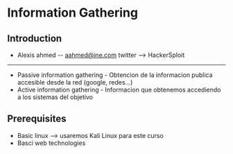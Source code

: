 # Information Gathering
## Introduction
- Alexis ahmed -- aahmed@ine.com twitter --> HackerSploit
----------------------------------------------------------

- Passive information gathering - Obtencion de la informacion publica accesible desde la red (google, redes...)
- Active information gathering - Informacion que obtenemos accediendo a los sistemas del objetivo

## Prerequisites

- Basic linux --> usaremos Kali Linux para este curso
- Basci web technologies



